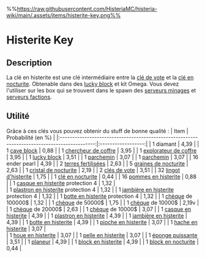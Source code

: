 %%https://raw.githubusercontent.com/HisteriaMC/histeria-wiki/main/.assets/items/histerite-key.png%%

# Histerite Key

## Description
La clé en histerite est une clé intermédiaire entre la [clé de vote](https://histeria.fr/wiki/items/vote-key) et la [clé en nocturite](https://histeria.fr/wiki/items/nocturite-key). Obtenable dans des [lucky block](https://histeria.fr/wiki/blocks/lucky-block) et kit Omega. Vous devez l'utiliser sur les box qui se trouvent dans le spawn des [serveurs minages](https://histeria.fr/wiki/worlds/monde-minage) et [serveurs factions](https://histeria.fr/wiki/worlds/serveurs-faction).

## Utilité
Grâce à ces clés vous pouvez obtenir du stuff de bonne qualité :
| Item                                                                                         | Probabilité (en %) |
|:--------------------------------------------------------------------------------------------:|:------------------:|
| 1 diamant                                                                                    | 4,39               |
| 1 [cave block](https://histeria.fr/wiki/)                                                    | 0,88               |
| 1 [chercheur de coffre](https://histeria.fr/wiki/items/unclaim-finder)                       | 3,95               |
| 1 [explorateur de coffre](https://histeria.fr/wiki/items/chest-exporer)                      | 3,95               |
| 1 [lucky block](https://histeria.fr/wiki/blocks/lucky-block)                                 | 3,51               |
| 1 [parchemin](https://histeria.fr/wiki/items/forge-note)                                     | 3,07               |
| 1 [parchemin](https://histeria.fr/wiki/items/forge-note)                                     | 3,07               |
| 16 ender pearl                                                                               | 4,39               |
| 2 [terres fertilisées](https://histeria.fr/wiki/blocks/fertilized-dirt)                      | 2,63               |
| 5 [graines de nocturite](https://histeria.fr/wiki/items/nocturite-seed)                      | 2,63               |
| 1 [cristal de nocturite](https://histeria.fr/wiki/items/nocturite-crystal)                   | 2,19               |
| 2 [clés de vote](https://histeria.fr/wiki/items/vote-key)                                    | 3,51               |
| 32 [lingot d'histerite](https://histeria.fr/wiki/items/histerite-ingot)                      | 1,75               |
| 1 [clé en nocturite](https://histeria.fr/wiki/items/nocturite-key)                           | 0,44               |
| 16 [pommes en histerite](https://histeria.fr/wiki/items/histerite-apple)                     | 0,88               |
| 1 [casque en histerite](https://histeria.fr/wiki/armors/histerite-helmet) protection 4       | 1,32               |                
| 1 [plastron en histerite](https://histeria.fr/wiki/armors/histerite-chestplate) protection 4 | 1,32               |
| 1 [jambière en histerite](https://histeria.fr/wiki/armors/histerite-leggings) protection 4   | 1,32               |
| 1 [botte en histerite](https://histeria.fr/wiki/armors/histerite-boots) protection 4         | 1,32               |
| 1 [chèque](https://histeria.fr/wiki/items/bank-note) de 100000$                              | 1,32               |
| 1 [chèque](https://histeria.fr/wiki/items/bank-note) de 50000$                               | 1,75               |
| 1 [chèque](https://histeria.fr/wiki/items/bank-note) de 10000$                               | 2,19v              |
| 1 [chèque](https://histeria.fr/wiki/items/bank-note) de 20000$                               | 2,63               |
| 1 [chèque](https://histeria.fr/wiki/items/bank-note) de 10000$                               | 3,07               |
| 1 [casque en histerite](https://histeria.fr/wiki/armors/histerite-helmet)                    | 4,39               |
| 1 [plastron en histerite](https://histeria.fr/wiki/armors/histerite-chestplate)              | 4,39               |
| 1 [jambière en histerite](https://histeria.fr/wiki/armors/histerite-leggings)                | 4,39               |
| 1 [botte en histerite](https://histeria.fr/wiki/armors/histerite-boots)                      | 4,39               |
| 1 [pioche en histerite](https://histeria.fr/wiki/tools/histerite-pickaxe)                    | 3,07               |
| 1 [hache en histerite](https://histeria.fr/wiki/tools/histerite-axe)                         | 3,07               |               
| 1 [houe en histerite](https://histeria.fr/wiki/tools/histerite-hoe)                          | 3,07               |
| 1 [pelle en histerite](https://histeria.fr/wiki/tools/histerite-shovel)                      | 3,07               |
| 1 [éponge puissante](https://histeria.fr/wiki/items/sponge)                                  | 3,51               |
| 1 [planeur](https://histeria.fr/wiki/items/glider)                                           | 4,39               |
| 1 [block en histerite](https://histeria.fr/wiki/blocks/histerite-block)                      | 4,39               |
| 1 [block en nocturite](https://histeria.fr/wiki/blocks/nocturite-block)                      | 0,44               |